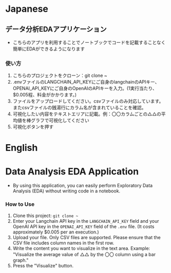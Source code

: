 # Japanese
## データ分析EDAアプリケーション
- こちらのアプリを利用することでノートブックでコードを記載することなく簡単にEDAができるようになります
### 使い方
1. こちらのプロジェクトをクローン：git clone ~
2. .envファイルのLANGCHAIN_API_KEYにご自身のlangchainのAPIキー、OPENAI_API_KEYにご自身のOpenAIのAPIキーを入力。(1実行当たり、$0.005程、料金がかかります。)
3. ファイルをアップロードしてください。csvファイルのみ対応しています。またcsvファイルの銭湯行にカラム名が含まれていることを確認。
4.  可視化したい内容をテキストエリアに記載。例：〇〇カラムごとの△△の平均値を棒グラフで可視化してください
5.  可視化ボタンを押す

# English
# Data Analysis EDA Application
- By using this application, you can easily perform Exploratory Data Analysis (EDA) without writing code in a notebook.

### How to Use
1. Clone this project: `git clone ~`
2. Enter your Langchain API key in the `LANGCHAIN_API_KEY` field and your OpenAI API key in the `OPENAI_API_KEY` field of the `.env` file. (It costs approximately $0.005 per an execution.)
3. Upload your file. Only CSV files are supported. Please ensure that the CSV file includes column names in the first row.
4. Write the content you want to visualize in the text area. Example: "Visualize the average value of △△ by the 〇〇 column using a bar graph."
5. Press the "Visualize" button.
